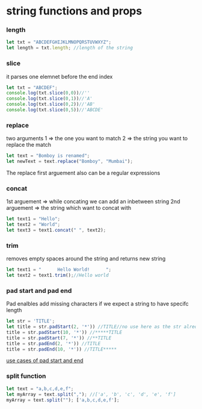 # string functions and props

### length

```js
let txt = "ABCDEFGHIJKLMNOPQRSTUVWXYZ";
let length = txt.length; //length of the string
```

### slice

it parses one elemnet before the end index

```js
let txt = "ABCDEF";
console.log(txt.slice(0,0))//''
console.log(txt.slice(0,1))//'A'
console.log(txt.slice(0,2))//'AB' 
console.log(txt.slice(0,5))//'ABCDE' 
```


### replace

two arguments
1 => the one you want to match
2 => the string you want to replace the match

```js
let text = "Bomboy is renamed";
let newText = text.replace("Bomboy", "Mumbai");
```

The replace first arguement also can be a regular expressions

### concat

1st arguement => while concating we can add an inbetween string
2nd arguement => the string which want to concat with

```js
let text1 = "Hello";
let text2 = "World";
let text3 = text1.concat(" ", text2);
```

### trim

removes empty spaces around the string and returns new string

```js
let text1 = "      Hello World!      ";
let text2 = text1.trim();//Hello world
```

### pad start and pad end

Pad enalbles add missing characters if we expect a string to have specifc length

```js
let str = 'TITLE';
let title = str.padStart(2, '*')) //TITLE//no use here as the str alredy filled the expected characters
title = str.padStart(10, '*')) //*****TITLE
title = str.padStart(7, '*')) //**TITLE
title = str.padEnd(2, '*')) //TITLE
title = str.padEnd(10, '*')) //TITLE*****
```

[use cases of pad start and end](https://javascript.plainenglish.io/3-practical-uses-of-padstart-and-padend-bc7f197d3e91)


### split function

```js
let text = "a,b,c,d,e,f";
let myArray = text.split(","); //['a', 'b', 'c', 'd', 'e', 'f']
myArray = text.split(""); ['a,b,c,d,e,f'];
```
